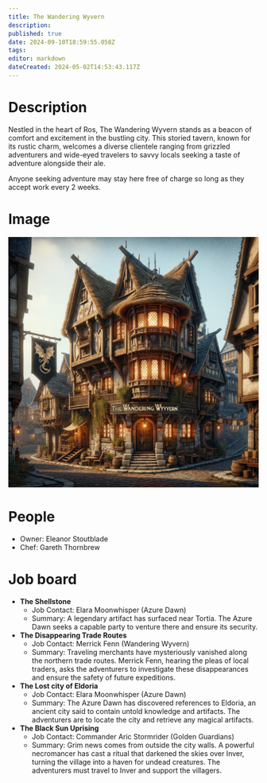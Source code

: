 ```yaml
---
title: The Wandering Wyvern
description: 
published: true
date: 2024-09-10T18:59:55.058Z
tags: 
editor: markdown
dateCreated: 2024-05-02T14:53:43.117Z
---
```


# Description
Nestled in the heart of Ros, The Wandering Wyvern stands as a beacon of comfort and excitement in the bustling city. This storied tavern, known for its rustic charm, welcomes a diverse clientele ranging from grizzled adventurers and wide-eyed travelers to savvy locals seeking a taste of adventure alongside their ale.

Anyone seeking adventure may stay here free of charge so long as they accept work every 2 weeks.

# Image
 ![the_wandering_wyvern.webp](/places/the_wandering_wyvern.webp)
# People
- Owner: Eleanor Stoutblade
- Chef: Gareth Thornbrew

# Job board

- **The Shellstone**
    - Job Contact: Elara Moonwhisper (Azure Dawn)
    - Summary: A legendary artifact has surfaced near Tortia. The Azure Dawn seeks a capable party to venture there and ensure its security.
- **The Disappearing Trade Routes**
    - Job Contact: Merrick Fenn (Wandering Wyvern)
    - Summary: Traveling merchants have mysteriously vanished along the northern trade routes. Merrick Fenn, hearing the pleas of local traders, asks the adventurers to investigate these disappearances and ensure the safety of future expeditions.
- **The Lost city of Eldoria**
	- Job Contact: Elara Moonwhisper (Azure Dawn)
  - Summary: The Azure Dawn has discovered references to Eldoria, an ancient city said to contain untold knowledge and artifacts. The adventurers are to locate the city and retrieve any magical artifacts.
- **The Black Sun Uprising**
	- Job Contact: Commander Aric Stormrider (Golden Guardians)
	- Summary: Grim news comes from outside the city walls.  A powerful necromancer has cast a ritual that darkened the skies over Inver, turning the village into a haven for undead creatures. The adventurers must travel to Inver and support the villagers.